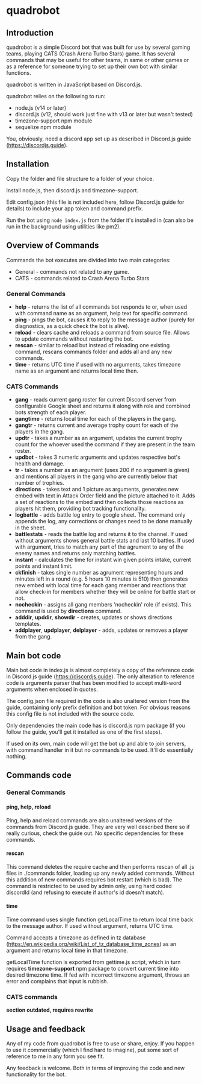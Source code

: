 # quadrobot

## Introduction

quadrobot is a simple Discord bot that was built for use by several gaming teams, playing CATS (Crash Arena Turbo Stars) game. It has several commands that may be useful for other teams, in same or other games or as a reference for someone trying to set up their own bot with similar functions.

quadrobot is written in JavaScript based on Discord.js.

quadrobot relies on the following to run:

- node.js (v14 or later)
- discord.js (v12, should work just fine with v13 or later but wasn't tested)
- timezone-support npm module
- sequelize npm module

You, obviously, need a discord app set up as described in Discord.js guide (https://discordjs.guide).

## Installation

Copy the folder and file structure to a folder of your choice.

Install node.js, then discord.js and timezone-support.

Edit config.json (this file is not included here, follow Discord.js guide for details) to include your app token and command prefix.

Run the bot using `node index.js` from the folder it's installed in (can also be run in the background using utilities like pm2).

## Overview of Commands

Commands the bot executes are divided into two main categories:
- General - commands not related to any game.
- CATS - commands related to Crash Arena Turbo Stars

### General Commands

- **help** - returns the list of all commands bot responds to or, when used with command name as an argument, help text for specific command.
- **ping** - pings the bot, causes it to reply to the message author (purely for diagnostics, as a quick check the bot is alive).
- **reload** - clears cache and reloads a command from source file. Allows to update commands without restarting the bot.
- **rescan** - similar to reload but instead of reloading one existing command, rescans commands folder and adds all and any new commands.
- **time** - returns UTC time if used with no arguments, takes timezone name as an argument and returns local time then.

### CATS Commands

- **gang** - reads current gang roster for current Discord server from configurable Google sheet and returns it along with role and combined bots strength of each player.
- **gangtime** - returns local time for each of the players in the gang.
- **gangtr** - returns current and average trophy count for each of the players in the gang.
- **updtr** - takes a number as an argument, updates the current trophy count for the whoever used the command if they are present in the team roster.
- **updbot** - takes 3 numeric arguments and updates respective bot's health and damage.
- **tr** - takes a number as an argument (uses 200 if no argument is given) and mentions all players in the gang who are currently below that number of trophies.
- **directions** - takes text and 1 picture as arguments, generates new embed with text in Attack Order field and the picture attached to it. Adds a set of reactions to the embed and then collects those reactions as players hit them, providing bot tracking functionality.
- **logbattle** - adds battle log entry to google sheet. The command only appends the log, any corrections or changes need to be done manually in the sheet.
- **battlestats** - reads the battle log and returns it to the channel. If used without arguments shows general battle stats and last 10 battles. If used with argument, tries to match any part of the agrument to any of the enemy names and returns only matching battles.
- **instant** - calculates the time for instant win given points intake, current points and instant limit.
- **ckfinish** - takes single number as agrument representing hours and minutes left in a round (e.g. 5 hours 10 minutes is 510) then generates new embed with local time for each gang member and reactions that allow check-in for members whether they will be online for battle start or not. 
- **nocheckin** - assigns all gang members 'nocheckin' role (if exists). This command is used by **directions** command.
- **adddir**, **upddir**, **showdir** - creates, updates or shows directions templates.
- **addplayer**, **updplayer**, **delplayer** - adds, updates or removes a player from the gang.


## Main bot code

Main bot code in index.js is almost completely a copy of the reference code in Discord.js guide (https://discordjs.guide). The only alteration to reference code is arguments parser that has been modified to accept multi-word arguments when enclosed in quotes.

The config.json file required in the code is also unaltered version from the guide, containing only prefix definition and bot token. For obvious reasons this config file is not included with the source code.

Only dependencies the main code has is discord.js npm package (if you follow the guide, you'll get it installed as one of the first steps).

If used on its own, main code will get the bot up and able to join servers, with command handler in it but no commands to be used. It'll do essentially nothing.

## Commands code

### General Commands

#### ping, help, reload

Ping, help and reload commands are also unaltered versions of the commands from Discord.js guide. They are very well described there so if really curious, check the guide out. No specific dependencies for these commands.

#### rescan

This command deletes the require cache and then performs rescan of all .js files in ./commands folder, loading up any newly added commands. Without this addition of new commands requires bot restart (which is bad). The command is restricted to be used by admin only, using hard coded discordId (and refusing to execute if author's id doesn't match).

#### time

Time command uses single function getLocalTime to return local time back to the message author. If used without argument, returns UTC time.

Command accepts a timezone as defined in tz database (https://en.wikipedia.org/wiki/List_of_tz_database_time_zones) as an argument and returns local time in that timezone.

getLocalTime function is exported from gettime.js script, which in turn requires **timezone-support** npm package to convert current time into desired timezone time. If fed with incorrect timezone argument, throws an error and complains that input is rubbish.

### CATS commands



**section outdated, requires rewrite**

## Usage and feedback

Any of my code from quadrobot is free to use or share, enjoy. If you happen to use it commercially (which I find hard to imagine), put some sort of reference to me in any form you see fit.

Any feedback is welcome. Both in terms of improving the code and new functionality for the bot.
